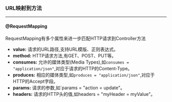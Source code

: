 ### URL映射到方法
---
#### @RequestMapping
RequestMapping有多个属性来进一步匹配HTTP请求到Controller方法
* **value:** 请求的URL路径,支持URL模版、正则表达式。
* **method:** HTTP请求方法,有GET、POST、PUT等。
* **consumes:** 允许的媒体类型(Media Types),如`consumes = "application/json"`,对应于请求的HTTP的Content-Type。 
* **produces:** 相应的媒体类型,如`produces = "application/json"`,对应于HTTP的Accept字段。
* **params:** 请求的参数,如`params = "action = update"。
* **headers:** 请求的HTTP头的值,如headers = "myHeader = myValue"。

